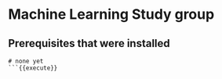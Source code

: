 # Machine Learning Study group

## Prerequisites that were installed

```
# none yet
```{{execute}}
